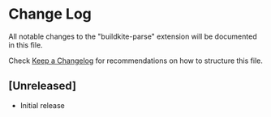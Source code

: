 # Change Log

All notable changes to the "buildkite-parse" extension will be documented in this file.

Check [Keep a Changelog](http://keepachangelog.com/) for recommendations on how to structure this file.

## [Unreleased]

- Initial release